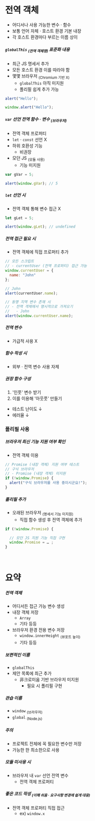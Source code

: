 전역 객체
====

- 어디서나 사용 가능한 변수 · 함수
- 보통 언어 자체 · 호스트 환경 기본 내장
- 각 호스트 환경마다 부르는 이름 상이

##### `globalThis` <sub>(전역 객체명)</sub> 표준화 내용
- 최근 JS 명세서 추가
- 모든 호스트 환경 이를 따라야 함
- 몇몇 브라우저 <sub>(Chromium 기반 X)</sub>
  - `globalThis` 아직 미지원
  - 폴리필 쉽게 추가 가능
```javascript
alert("Hello");

window.alert("Hello");
```

##### `var` 선언 전역 함수 · 변수 <sub>(브라우저)</sub>
- 전역 객체 프로퍼티
- `let` · `const` 선언 X
- 하위 호환성 기능
  - 비권장
- 모던 JS <sub>(모듈 사용)</sub>
  - 기능 미지원
```javascript
var gVar = 5;

alert(window.gVar); // 5
```

##### `let` 선언 시
- 전역 객체 통해 변수 접근 X
```javascript
let gLet = 5;

alert(window.gLet); // undefined
```

##### 전역 접근 필요 시
- 전역 객체에 직접 프로퍼티 추가
```javascript
// 모든 스크립트
// - currentUser (전역 프로퍼티) 접근 가능
window.currentUser = {
  name: "John"
};

// John
alert(currentUser.name);

// 동명 지역 변수 존재 시
// - 전역 객체에서 명시적으로 가져오기
//   - John
alert(window.currentUser.name);
```

##### 전역 변수
- 가급적 사용 X

##### 함수 작성 시
- 외부 · 전역 변수 사용 자제

##### 권장 함수 구성
1. '인풋' 변수 받기
2.  이를 이용해 '아웃풋' 만들기
- 테스트 난이도 ↓
- 에러율 ↓

### 폴리필 사용

##### 브라우저 최신 기능 지원 여부 확인
- 전역 객체 이용
```javascript
// Promise (내장 객체) 지원 여부 테스트
// 구식 브라우저
// - Promise (내장 객체) 미지원
if (!window.Promise) {
  alert("구식 브라우저를 사용 중이시군요!");
}
```

##### 폴리필 추가
- 오래된 브라우저 <sub>(명세서 기능 미지원)</sub>
  - 직접 함수 생성 후 전역 객체에 추가
```javascript
if (!window.Promise) {

  // 모던 JS 지원 기능 직접 구현
  window.Promise = … ;
}
```

<br />

요약
====

##### 전역 객체
- 어디서든 접근 가능 변수 생성
- 내장 객체 저장
  - `Array`
  - 기타 등등
- 브라우저 환경 전용 변수 저장
  - `window.innerHeight` <sub>(뷰포트 높이)</sub>
  - 기타 등등

##### 보편적인 이름
- `globalThis`
- 제안 목록에 최근 추가
  - 非크로미움 기반 브라우저 미지원
    - 필요 시 폴리필 구현

##### 관습 이름
- `window` <sub>(브라우저)</sub>
- `global` <sub>(Node.js)</sub>

##### 주의
- 프로젝트 전체에 꼭 필요한 변수만 저장
- 가능한 한 최소한으로 사용

##### 모듈 미사용 시
- 브라우저 내 `var` 선언 전역 변수
  - 전역 객체 프로퍼티

##### 좋은 코드 작성 <sub>(이해 쉬움 · 요구사항 변경에 쉽게 대응)</sub>
- 전역 객체 프로퍼티 직접 접근
  - ex\) `window.x`
